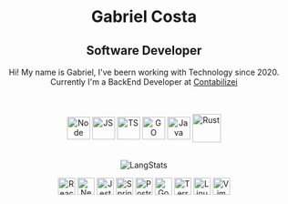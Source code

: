 <div align="center">

  <div>
  <h1>Gabriel Costa</h1>
  <h2>Software Developer</h2>

  <p>Hi! My name is Gabriel, I've beern working with Technology since 2020. <br>
  Currently I'm a BackEnd Developer at <a href="https://www.contabilizei.com.br">Contabilizei</a>
  </p>
  <br/>
  </div>
  
  <div style="display: inline_block"><br>
    <img align="center" alt="Node" height="40" width="40" src="https://cdn.jsdelivr.net/gh/devicons/devicon/icons/nodejs/nodejs-original.svg">
    <img align="center" alt="JS" height="40" width="40" src="https://cdn.jsdelivr.net/gh/devicons/devicon/icons/javascript/javascript-original.svg">
    <img align="center" alt="TS" height="40" width="40" src="https://cdn.jsdelivr.net/gh/devicons/devicon/icons/typescript/typescript-original.svg">
    <img align="center" alt="GO" height="40" width="40" src="https://cdn.jsdelivr.net/gh/devicons/devicon/icons/go/go-original-wordmark.svg">
    <img align="center" alt="Java" height="40" width="40" src="https://cdn.jsdelivr.net/gh/devicons/devicon/icons/java/java-plain.svg">
    <img align="center" alt="Rust" height="50" width="50" src="https://icons-for-free.com/download-icon-vscode+icons+type+rust-1324451477410103145_0.svg">
  </div>
  <br>

![LangStats](https://github-readme-stats.vercel.app/api/top-langs/?username=costiss&hide_progress=true&&hide=html,shell,makefile,lua,Dockerfile&theme=dracula)

  <div style="display: inline_block">
      <img alt="React" height="30" src="https://cdn.jsdelivr.net/gh/devicons/devicon/icons/react/react-original.svg" />      
      <img alt="NestJs" height="30" src="https://cdn.jsdelivr.net/gh/devicons/devicon/icons/nestjs/nestjs-plain.svg" />
      <img alt="Jest" height="30" src="https://cdn.jsdelivr.net/gh/devicons/devicon/icons/jest/jest-plain.svg" />
      <img alt="Spring" height="30" src="https://cdn.jsdelivr.net/gh/devicons/devicon/icons/spring/spring-original.svg" />
      <img alt="PostrgeSQL" height="30" src="https://cdn.jsdelivr.net/gh/devicons/devicon/icons/postgresql/postgresql-original.svg" />      
      <img alt="GoogleCloud" height="30" src="https://cdn.jsdelivr.net/gh/devicons/devicon/icons/googlecloud/googlecloud-original.svg" />
      <img alt="Terraform" height="30" src="https://cdn.jsdelivr.net/gh/devicons/devicon/icons/terraform/terraform-original.svg" />         
      <img alt="Linux" height="30" src="https://cdn.jsdelivr.net/gh/devicons/devicon/icons/linux/linux-original.svg" />
      <img alt="Vim" height="30" src="https://cdn.jsdelivr.net/gh/devicons/devicon/icons/vim/vim-plain.svg" />         
  </div>

</div>
